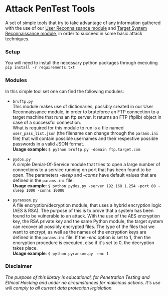 # Attack PenTest Tools

A set of simple tools that try to take advantage of any information gathered with the use of our [User Reconnaissance module](https://github.com/eellak/gsoc2018-pypen/tree/master/user_reconnaissance) and [Target System Reconnaissance module](https://github.com/eellak/gsoc2018-pypen/tree/master/target_system_reconnaissance), in order to succeed in some basic attack techniques.

### Setup

You will need to install the necessary python packages through executing  
`pip install -r requirements.txt`

### Modules

In this simple tool set one can find the following modules:

* `bruftp.py`  
This module makes use of dictionaries, possibly created in our User Reconnaissance module, in order to bruteforce an FTP connection to a target machine that runs an ftp server. It returns an FTP (ftplib) object in case of a successful connection.  
What is required for this module to run is a file named `user_pass_list.json` (the filename can change through the `params.ini` file) that will contain possible usernames and their respective possible passwords in a valid JSON format.  
**Usage example:** `$ python bruftp.py -domain ftp.target.com`

* `pydos.py`  
A simple Denial-Of-Service module that tries to open a large number of connections to a service running on port that has been found to be open. The parameters *-sleep* and *-conns* have default values that are defined in the `params.ini` file.   
**Usage example**: `$ python pydos.py -server 192.168.1.254 -port 80 -sleep 1000 -conns 10000`

* `pyransom.py`  
A file encryption/decryption module, that uses a hybrid encryption logic (AES & RSA). The purpose of this is to prove that a system has been found to be vulnerable to an attack. With the use of the AES encryption key, the RSA private key and the same Python module, the target system can recover all possibly encrypted files. The type of the files that we want to encrypt, as well as the names of the encryption keys are defined in the `params.ini` file. If the *-enc* option is set to 1, then the encryption procedure is executed, else if it's set to 0, the decryption takes place.  
**Usage example**: `$ python pyransom.py -enc 1`

### Disclaimer

*The purpose of this library is educational, for Penetration Testing and Ethical Hacking and under no circumstances for malicious actions. It's use will comply to all current data protection legislation.*